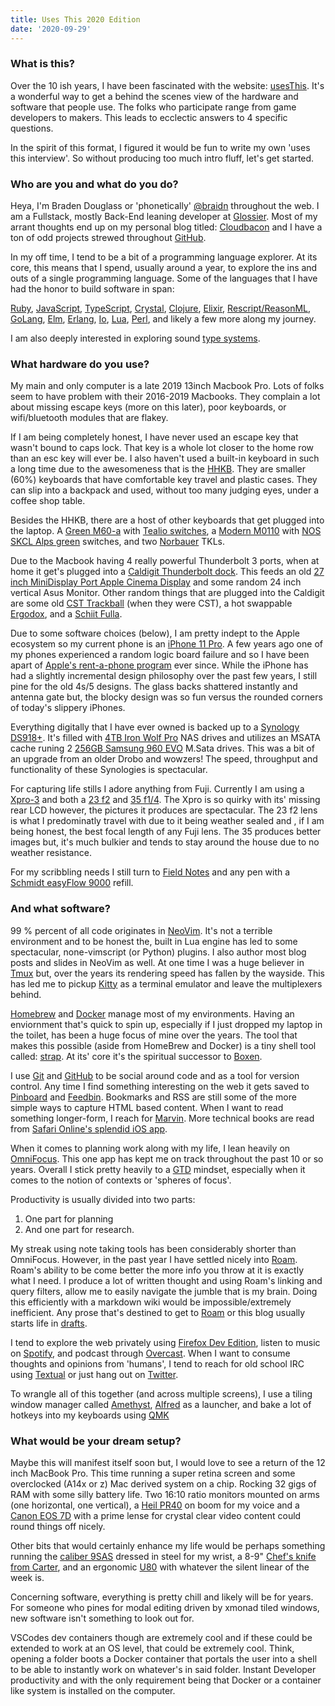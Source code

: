 ```yaml
---
title: Uses This 2020 Edition
date: '2020-09-29'
---
```


### What is this?

Over the 10 ish years,
I have been fascinated with the website: [usesThis][useThis].
It's a wonderful way to get a behind the scenes view of the hardware and software that people use.
The folks who participate range from game developers to makers.
This leads to ecclectic answers to 4 specific questions.

In the spirit of this format,
I figured it would be fun to write my own 'uses this interview'.
So without producing too much intro fluff,
let's get started.

### Who are you and what do you do?

Heya, I'm Braden Douglass or 'phonetically' [@braidn][twit] throughout the web.
I am a Fullstack, mostly Back-End leaning developer at [Glossier][glos].
Most of my arrant thoughts end up on my personal blog titled: [Cloudbacon][cb] and
I have a ton of odd projects strewed throughout [GitHub][gh].

In my off time,
I tend to be a bit of a programming language explorer.
At its core,
this means that I spend,
usually around a year,
to explore the ins and outs of a single programming language.
Some of the languages that I have had the honor to build software in span:

[Ruby][rb], [JavaScript][js], [TypeScript][ts], [Crystal][cl],
[Clojure][cj], [Elixir][ex], [Rescript/ReasonML][re], [GoLang][go],
[Elm][em], [Erlang][er], [Io][io], [Lua][lu], [Perl][pl],
and likely a few more along my journey.

I am also deeply interested in exploring sound [type systems][type].

### What hardware do you use?

My main and only computer is a late 2019 13inch Macbook Pro.
Lots of folks seem to have problem with their 2016-2019 Macbooks.
They complain a lot about missing escape keys (more on this later),
poor keyboards, or wifi/bluetooth modules that are flakey.

If I am being completely honest,
I have never used an escape key that wasn't bound to caps lock.
That key is a whole lot closer to the home row than an esc key will ever be.
I also haven't used a built-in keyboard in such a long time due to the awesomeness that is the [HHKB][hkb].
They are smaller (60%) keyboards that have comfortable key travel and
plastic cases.
They can slip into a backpack and used, without too many judging eyes, under a coffee shop table.

Besides the HHKB,
there are a host of other keyboards that get plugged into the laptop.
A [Green M60-a][m60] with [Tealio switches][teal],
a [Modern M0110][m10] with [NOS SKCL Alps green][alps] switches,
and two [Norbauer][norb] TKLs.

Due to the Macbook having 4 really powerful Thunderbolt 3 ports,
when at home it get's plugged into a [Caldigit Thunderbolt dock][cd].
This feeds an old [27 inch MiniDisplay Port Apple Cinema Display][cinema]
and some random 24 inch vertical Asus Monitor.
Other random things that are plugged into the Caldigit are 
some old [CST Trackball][cst] (when they were CST),
a hot swappable [Ergodox][ergo],
and a [Schiit Fulla][shit].

Due to some software choices (below),
I am pretty indept to the Apple ecosystem so my current phone
is an [iPhone 11 Pro][ifone].
A few years ago one of my phones experienced a random logic board failure and
so I have been apart of [Apple's rent-a-phone program][phone] ever since.
While the iPhone has had a slightly incremental design philosophy over the past few years,
I still pine for the old 4s/5 designs.
The glass backs shattered instantly and antenna gate but,
the blocky design was so fun versus the rounded corners of today's slippery iPhones.

Everything digitally that I have ever owned is backed up to a [Synology DS918+][syn].
It's filled with [4TB Iron Wolf Pro][wolf] NAS drives and utilizes an MSATA cache
runing 2 [256GB Samsung 960 EVO][evo] M.Sata drives.
This was a bit of an upgrade from an older Drobo and wowzers! 
The speed, throughput and functionality of these Synologies is spectacular.

For capturing life stills I adore anything from Fuji.
Currently I am using a [Xpro-3][xpro] and
both a [23 f2][lens1] and [35 f1/4][lens2].
The Xpro is so quirky with its' missing rear LCD however,
the pictures it produces are spectacular.
The 23 f2 lens is what I predominatly travel with due to it being weather sealed and
, if I am being honest, the best focal length of any Fuji lens.
The 35 produces better images but,
it's much bulkier and tends to stay around the house due to no weather resistance.

For my scribbling needs I still turn to [Field Notes][fn] and
any pen with a [Schmidt easyFlow 9000][pen] refill.

### And what software?

99 % percent of all code originates in [NeoVim][nvim].
It's not a terrible environment and to be honest the,
built in Lua engine has led to some spectacular,
none-vimscript (or Python) plugins.
I also author most blog posts and slides in NeoVim as well.
At one time I was a huge believer in [Tmux][tmux] but,
over the years its rendering speed has fallen by the wayside.
This has led me to pickup [Kitty][term] as a terminal emulator
and leave the multiplexers behind.

[Homebrew][brew] and [Docker][dock] manage most of my environments.
Having an enviornment that's quick to spin up,
especially if I just dropped my laptop in the toilet,
has been a huge focus of mine over the years.
The tool that makes this possible (aside from HomeBrew and Docker) is
a tiny shell tool called: [strap][str].
At its' core it's the spiritual successor to [Boxen][bxn].

I use [Git][git] and [GitHub][gh] to be social around code
and as a tool for version control.
Any time I find something interesting on the web it gets saved to [Pinboard][pin] and
[Feedbin][bin].
Bookmarks and RSS are still some of the more simple ways to capture HTML based content.
When I want to read something longer-form, I reach for [Marvin][mar].
More technical books are read from [Safari Online's splendid iOS app][saf].

When it comes to planning work along with my life, I lean heavily on [OmniFocus][of].
This one app has kept me on track throughout the past 10 or so years.
Overall I stick pretty heavily to a [GTD][gtd] mindset,
especially when it comes to the notion of contexts or 'spheres of focus'.

Productivity is usually divided into two parts:

1. One part for planning
1. And one part for research.

My streak using note taking tools has been considerably shorter than OmniFocus.
However, in the past year I have settled nicely into [Roam][roam].
Roam's ability to be come better the more info you throw at it is exactly what I need.
I produce a lot of written thought and using Roam's linking and query filters, 
allow me to easily navigate the jumble that is my brain.
Doing this efficiently with a markdown wiki would be impossible/extremely inefficient.
Any prose that's destined to get to [Roam][roam] or this blog usually starts life in [drafts][dfts].

I tend to explore the web privately using [Firefox Dev Edition][ffdev],
listen to music on [Spotify][spot],
and podcast through [Overcast][overc].
When I want to consume thoughts and opinions from 'humans',
I tend to reach for old school IRC using [Textual][tirc]
or just hang out on [Twitter][twt].

To wrangle all of this together (and across multiple screens),
I use a tiling window manager called [Amethyst][amy],
[Alfred][afred] as a launcher,
and bake a lot of hotkeys into my keyboards using [QMK][qmk]

### What would be your dream setup?

Maybe this will manifest itself soon but,
I would love to see a return of the 12 inch MacBook Pro.
This time running a super retina screen and
some overclocked (A14x or z) Mac derived system on a chip.
Rocking 32 gigs of RAM with some silly battery life.
Two 16:10 ratio monitors mounted on arms (one horizontal, one vertical),
a [Heil PR40][heil] on boom for my voice and
a [Canon EOS 7D][can] with a prime lense for crystal clear video content could round things off nicely.

Other bits that would certainly enhance my life would be perhaps something running the [caliber 9SAS][cal] dressed in steel for my wrist,
a 8-9" [Chef's knife from Carter][carter], and
an ergonomic [U80][rama] with whatever the silent linear of the week is.

Concerning software,
everything is pretty chill and likely will be for years.
For someone who pines for modal editing driven by xmonad tiled windows,
new software isn't something to look out for. 

VSCodes dev containers though are extremely cool and if these could be extended to work at an OS level, that could be extremely cool. 
Think, opening a folder boots a Docker container that portals the user into a shell to be able to instantly work on whatever's in said folder.
Instant Developer productivity and with the only requirement being that Docker or a container like system is installed on the computer. 

[useThis]: https://usesthis.com/

[twit]: https://twitter.com/braidn

[glos]: https://www.glossier.com/

[cb]: https://cloudbacon.com/

[gh]: https://github.com/braidn/

[rb]: https://www.ruby-lang.org/en/

[js]: https://en.wikipedia.org/wiki/JavaScript

[ts]: https://www.typescriptlang.org/

[cl]: https://crystal-lang.org/

[cj]: https://clojure.org/

[ex]: https://elixir-lang.org/

[re]: https://rescript-lang.org/

[go]: https://golang.org/

[em]: https://elm-lang.org/

[er]: https://www.erlang.org/

[io]: https://en.wikipedia.org/wiki/Io_(programming_language)

[lu]: https://www.lua.org/

[pl]: https://www.perl.org/

[type]: https://en.wikipedia.org/wiki/Hindley%E2%80%93Milner_type_system

[hkb]: https://happyhackingkb.com/

[m60]: https://rama.works/m60-a

[teal]: https://zealpc.net/products/tealio

[m10]: https://www.deskcandy.xyz/modern-m0110

[alps]: https://en.wikipedia.org/wiki/Alps_Electric

[norb]: https://shop.norbauer.com/

[cd]: https://www.caldigit.com/ts3-plus/

[cst]: https://www.ergocanada.com/products/mice/trackballs/clearly_superior_technologies/pc-trac_trackball/cst_pctrac_trackball.html

[cinema]: https://en.wikipedia.org/wiki/Apple_Cinema_Display

[ergo]: https://www.ergodox.io/

[shit]: https://www.schiit.com/products/fulla-1

[ifone]: https://www.apple.com/iphone-11-pro/

[phone]: https://www.apple.com/shop/iphone/iphone-upgrade-program

[syn]: https://www.synology.com/en-global/support/download/DS918+#firmware

[wolf]: https://www.seagate.com/internal-hard-drives/hdd/ironwolf/

[evo]: https://www.samsung.com/semiconductor/minisite/ssd/product/consumer/960evo/

[xpro]: https://fujifilm-x.com/en-us/products/cameras/x-pro3/

[lens1]: https://fujifilm-x.com/global/products/lenses/xf23mmf2-r-wr/

[lens2]: https://fujilove.com/why-i-love-the-fujinon-xf35mm-f1-4-r/

[fn]: https://fieldnotesbrand.com/

[pen]: https://www.nibandink.com/pens/2015/8/13/review-schmidt-easyflow-9000-refill

[nvim]: https://neovim.io/

[tmux]: https://github.com/tmux/tmux/wiki

[term]: https://sw.kovidgoyal.net/kitty/index.html

[brew]: https://brew.sh/

[dock]: https://www.docker.com/

[str]: https://github.com/mikemcquaid/strap

[bxn]: https://github.com/boxen/boxen/

[git]: https://git-scm.com/

[pin]: https://pinboard.in/

[bin]: https://feedbin.com/

[mar]: https://apps.apple.com/us/app/marvin-3/id1086482858

[saf]: https://www.oreilly.com/

[of]: https://www.omnigroup.com/omnifocus

[GTD]: https://en.wikipedia.org/wiki/Getting_Things_Done

[roam]: https://roamresearch.com/

[dfts]: https://getdrafts.com/

[ffdev]: https://www.mozilla.org/en-US/firefox/developer/

[spot]: https://www.spotify.com/us/

[overc]: https://overcast.fm

[tirc]: https://www.codeux.com/textual/

[twt]: https://tapbots.com/tweetbot/

[amy]: https://ianyh.com/amethyst/

[afred]: https://www.alfredapp.com/

[qmk]: https://github.com/qmk/qmk_firmware

[heil]: https://heilsound.com/products/pr-40/

[can]: https://www.usa.canon.com/internet/portal/us/home/products/details/cameras/eos-dslr-and-mirrorless-cameras/dslr/eos-7d

[cal]: https://www.hodinkee.com/articles/grand-seiko-slgh003-hi-beat-60th-anniversary-le-featuring-the-new-dual-impulse-escapement

[carter]: https://www.cartercutlery.com/

[rama]: https://rama.works/u80-a
